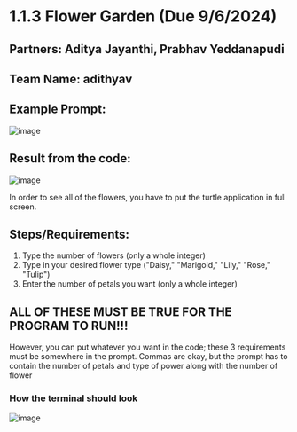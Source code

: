 # 1.1.3 Flower Garden (Due 9/6/2024)
## Partners: Aditya Jayanthi, Prabhav Yeddanapudi
## Team Name: adithyav

## Example Prompt:
![image](https://github.com/user-attachments/assets/d8ce4035-4d80-4e10-b699-c07c86cd3cfc)

## Result from the code:
![image](https://github.com/user-attachments/assets/53b4b691-1f4b-4e8c-91ac-13630dc1e0db)

In order to see all of the flowers, you have to put the turtle application in full screen.

## Steps/Requirements:
1. Type the number of flowers (only a whole integer)
2. Type in your desired flower type ("Daisy," "Marigold," "Lily," "Rose," "Tulip")
3. Enter the number of petals you want (only a whole integer)
## ALL OF THESE MUST BE TRUE FOR THE PROGRAM TO RUN!!!
However, you can put whatever you want in the code; these 3 requirements must be somewhere in the prompt. Commas are okay, but the prompt has to contain the number of petals and type of power along with the number of flower

### How the terminal should look
![image](https://github.com/user-attachments/assets/cc70e69b-1733-46a3-b1a4-863d4ba56b9c)
